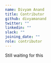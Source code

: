 ```yaml
---
name: Divyam Anand
title: Contributor
github: divyamanand
twitter: ""
linkedin: ""
slack: ""
joining_date: ""
role: contributor
---
```


Still waiting for this
